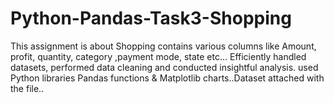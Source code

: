 # Python-Pandas-Task3-Shopping
This assignment is about Shopping contains various columns like Amount, profit, quantity, category ,payment mode, state etc... Efficiently handled datasets, performed data cleaning and conducted insightful analysis. used Python libraries Pandas functions &amp; Matplotlib charts..Dataset attached with the file..
